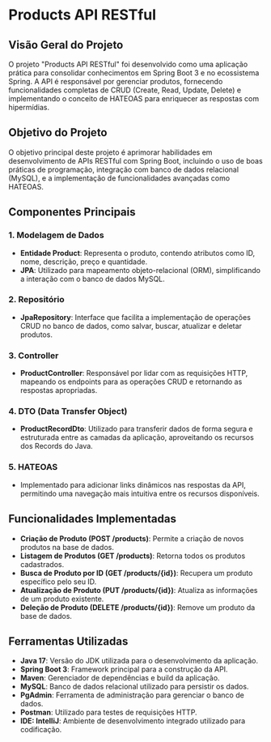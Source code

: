 # **Products API RESTful**

## **Visão Geral do Projeto**

O projeto "Products API RESTful" foi desenvolvido como uma aplicação prática para consolidar conhecimentos em Spring Boot 3 e no ecossistema Spring. A API é responsável por gerenciar produtos, fornecendo funcionalidades completas de CRUD (Create, Read, Update, Delete) e implementando o conceito de HATEOAS para enriquecer as respostas com hipermídias.

## **Objetivo do Projeto**

O objetivo principal deste projeto é aprimorar habilidades em desenvolvimento de APIs RESTful com Spring Boot, incluindo o uso de boas práticas de programação, integração com banco de dados relacional (MySQL), e a implementação de funcionalidades avançadas como HATEOAS.

## **Componentes Principais**

### **1. Modelagem de Dados**
- **Entidade Product**: Representa o produto, contendo atributos como ID, nome, descrição, preço e quantidade.
- **JPA**: Utilizado para mapeamento objeto-relacional (ORM), simplificando a interação com o banco de dados MySQL.

### **2. Repositório**
- **JpaRepository**: Interface que facilita a implementação de operações CRUD no banco de dados, como salvar, buscar, atualizar e deletar produtos.

### **3. Controller**
- **ProductController**: Responsável por lidar com as requisições HTTP, mapeando os endpoints para as operações CRUD e retornando as respostas apropriadas.

### **4. DTO (Data Transfer Object)**
- **ProductRecordDto**: Utilizado para transferir dados de forma segura e estruturada entre as camadas da aplicação, aproveitando os recursos dos Records do Java.

### **5. HATEOAS**
- Implementado para adicionar links dinâmicos nas respostas da API, permitindo uma navegação mais intuitiva entre os recursos disponíveis.

## **Funcionalidades Implementadas**

- **Criação de Produto (POST /products)**: Permite a criação de novos produtos na base de dados.
- **Listagem de Produtos (GET /products)**: Retorna todos os produtos cadastrados.
- **Busca de Produto por ID (GET /products/{id})**: Recupera um produto específico pelo seu ID.
- **Atualização de Produto (PUT /products/{id})**: Atualiza as informações de um produto existente.
- **Deleção de Produto (DELETE /products/{id})**: Remove um produto da base de dados.

## **Ferramentas Utilizadas**

- **Java 17**: Versão do JDK utilizada para o desenvolvimento da aplicação.
- **Spring Boot 3**: Framework principal para a construção da API.
- **Maven**: Gerenciador de dependências e build da aplicação.
- **MySQL**: Banco de dados relacional utilizado para persistir os dados.
- **PgAdmin**: Ferramenta de administração para gerenciar o banco de dados.
- **Postman**: Utilizado para testes de requisições HTTP.
- **IDE: IntelliJ**: Ambiente de desenvolvimento integrado utilizado para codificação.


